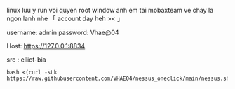 linux luu y run voi quyen root
window anh em tai mobaxteam ve chay la ngon lanh nhe
「 account day heh >< 」

username: admin
password: Vhae@04

Host: https://127.0.0.1:8834 

src : elliot-bia

```
bash <(curl -sLk https://raw.githubusercontent.com/VHAE04/nessus_oneclick/main/nessus.sh)
```
